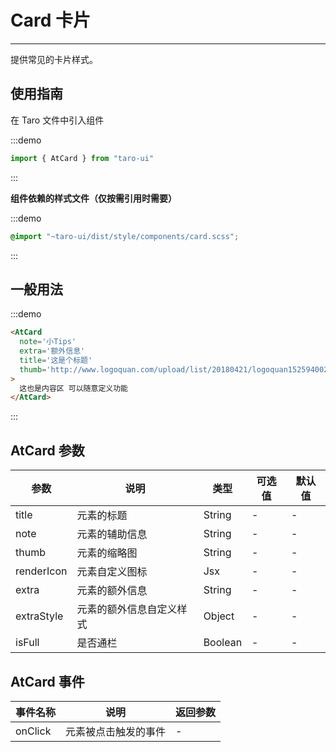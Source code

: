 # Card 卡片

---

提供常见的卡片样式。

## 使用指南

在 Taro 文件中引入组件

:::demo
```js
import { AtCard } from "taro-ui"
```
:::

**组件依赖的样式文件（仅按需引用时需要）**

:::demo
```scss
@import "~taro-ui/dist/style/components/card.scss";
```
:::

## 一般用法

:::demo

```html
<AtCard
  note='小Tips'
  extra='额外信息'
  title='这是个标题'
  thumb='http://www.logoquan.com/upload/list/20180421/logoquan15259400209.PNG'
>
  这也是内容区 可以随意定义功能
</AtCard>
```

:::

## AtCard 参数

| 参数   | 说明           | 类型    | 可选值 | 默认值 |
| ------ | -------------- | ------- | ------ | ------ |
| title  | 元素的标题     | String  | -      | -      |
| note   | 元素的辅助信息 | String  | -      | -      |
| thumb  | 元素的缩略图   | String  | -      | -      |
| renderIcon | 元素自定义图标 | Jsx | - | - |  
| extra  | 元素的额外信息 | String  | -      | -      |
| extraStyle | 元素的额外信息自定义样式 | Object | - | - | 
| isFull | 是否通栏       | Boolean | -      | -      |



## AtCard 事件

| 事件名称 | 说明                 | 返回参数 |
| -------- | -------------------- | -------- |
| onClick  | 元素被点击触发的事件 | -        |
